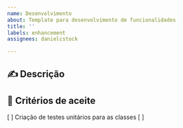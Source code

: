 ```yaml
---
name: Desenvolvimento
about: Template para desenvolvimento de funcionalidades
title: ''
labels: enhancement
assignees: danielcstock

---
```


## :writing_hand: Descrição

## :dart: Critérios de aceite
[ ] Criação de testes unitários para as classes
[ ]
